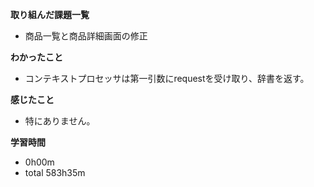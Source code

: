
**取り組んだ課題一覧**
* 商品一覧と商品詳細画面の修正

**わかったこと**
* コンテキストプロセッサは第一引数にrequestを受け取り、辞書を返す。
  
**感じたこと**
* 特にありません。

**学習時間**
* 0h00m
 * total 583h35m
